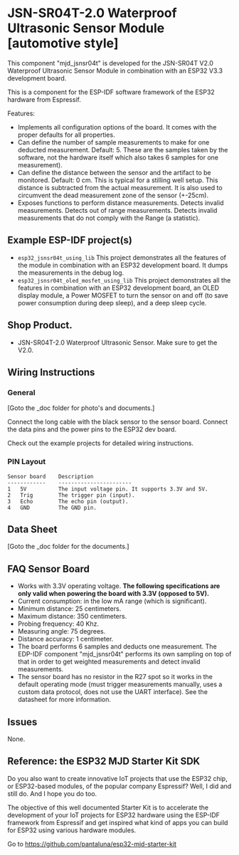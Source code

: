 # JSN-SR04T-2.0 Waterproof Ultrasonic Sensor Module [automotive style]
This component "mjd_jsnsr04t" is developed for the JSN-SR04T V2.0 Waterproof Ultrasonic Sensor Module in combination with an ESP32 V3.3 development board.

This is a component for the ESP-IDF software framework of the ESP32 hardware from Espressif.

Features:

* Implements all configuration options of the board. It comes with the proper defaults for all properties.
* Can define the number of sample measurements to make for one deducted measurement. Default: 5. These are the samples taken by the software, not the hardware itself which also takes 6 samples for one measurement).
* Can define the distance between the sensor and the artifact to be monitored. Default: 0 cm. This is typical for a stilling well setup. This distance is subtracted from the actual measurement. It is also used to circumvent the dead measurement zone of the sensor (+-25cm).
* Exposes functions to perform distance measurements. Detects invalid measurements. Detects out of range measurements. Detects invalid measurements that do not comply with the Range (a statistic).



## Example ESP-IDF project(s)
- `esp32_jsnsr04t_using_lib` This project demonstrates all the features of the module in combination with an ESP32 development board. It dumps the measurements in the debug log.
- `esp32_jsnsr04t_oled_mosfet_using_lib` This project demonstrates all the features in combination with an ESP32 development board, an OLED display module, a Power MOSFET to turn the sensor on and off (to save power consumption during deep sleep), and a deep sleep cycle.



## Shop Product.
- JSN-SR04T-2.0 Waterproof Ultrasonic Sensor. Make sure to get the V2.0.



## Wiring Instructions

### General
[Goto the _doc folder for photo's and documents.]

Connect the long cable with the black sensor to the sensor board. Connect the data pins and the power pins to the ESP32 dev board.

Check out the example projects for detailed wiring instructions.



### PIN Layout
```
Sensor board    Description
------------	-----------------------
1   5V          The input voltage pin. It supports 3.3V and 5V.
2   Trig        The trigger pin (input).
3	Echo        The echo pin (output).
4   GND         The GND pin.
```



## Data Sheet
[Goto the _doc folder for the documents.]



## FAQ Sensor Board
- Works with 3.3V operating voltage. **The following specifications are only valid when powering the board with 3.3V (opposed to 5V).**
- Current consumption: in the low mA range (which is significant).
- Minimum distance: 25 centimeters.
- Maximum distance: 350 centimeters.
- Probing frequency: 40 Khz.
- Measuring angle: 75 degrees.
- Distance accuracy: 1 centimeter.
- The board performs 6 samples and deducts one measurement. The EDP-IDF component "mjd_jsnsr04t" performs its own sampling on top of that in order to get weighted measurements and detect invalid measurements.
- The sensor board  has no resistor in the R27 spot so it works in the default operating mode (must trigger measurements manually, uses a custom data protocol, does not use the UART interface). See the datasheet for more information.



## Issues

None.



## Reference: the ESP32 MJD Starter Kit SDK

Do you also want to create innovative IoT projects that use the ESP32 chip, or ESP32-based modules, of the popular company Espressif? Well, I did and still do. And I hope you do too.

The objective of this well documented Starter Kit is to accelerate the development of your IoT projects for ESP32 hardware using the ESP-IDF framework from Espressif and get inspired what kind of apps you can build for ESP32 using various hardware modules.

Go to https://github.com/pantaluna/esp32-mjd-starter-kit





